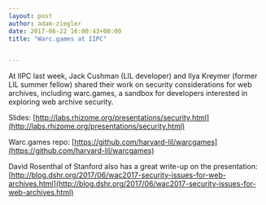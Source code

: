 ```yaml
---
layout: post
author: adam-ziegler
date: 2017-06-22 16:00:43+00:00
title: "Warc.games at IIPC"


---
```


At IIPC last week, Jack Cushman (LIL developer) and Ilya Kreymer (former LIL summer fellow) shared their work on security considerations for web archives, including warc.games, a sandbox for developers interested in exploring web archive security.

Slides: [http://labs.rhizome.org/presentations/security.html](http://labs.rhizome.org/presentations/security.html)

Warc.games repo: [https://github.com/harvard-lil/warcgames](https://github.com/harvard-lil/warcgames)

David Rosenthal of Stanford also has a great write-up on the presentation: [http://blog.dshr.org/2017/06/wac2017-security-issues-for-web-archives.html](http://blog.dshr.org/2017/06/wac2017-security-issues-for-web-archives.html)
